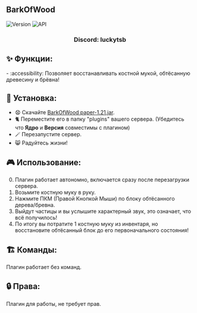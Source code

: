 ## BarkOfWood

![Version](https://img.shields.io/badge/Версия-1.0-blue.svg)
![API](https://img.shields.io/badge/Paper%20Api_1.21+%2B-blue.svg)

<h3 align="center">Discord: luckytsb</h3>

## ✨ Функции:

-️ :accessibility: Позволяет восстанавливать костной мукой, обтёсанную древесину и брёвна!

## 🚀 Установка:

- 😧 Скачайте <a href="https://github.com/Hacker123ter/BarkOfWood/raw/master/BarkOfWood-1.0%20paper-1.21.jar" target="_blank">BarkOfWood paper-1.21.jar</a>.
- 🐈 Переместите его в папку "plugins" вашего сервера. (Убедитесь что **Ядро** и **Версия** совместимы с плагином)
- 🪄 Перезапустите сервер.
- 😸 Радуйтесь жизни!

## 🎮 Использование:

0. Плагин работает автономно, включается сразу после перезагрузки сервера.
1. Возьмите костную муку в руку.
2. Нажмите ПКМ (Правой Кнопкой Мыши) по блоку обтёсанного дерева/бревна.
3. Выйдут частицы и вы услышите характерный звук, это означает, что всё получилось!
4. По итогу вы потратите 1 костную муку из инвентаря, но восстановите обтёсанный блок до его первоначального состояния!

## 🏗️ Команды:

Плагин работает без команд.

## 🔒 Права:

Плагин для работы, не требует прав.
